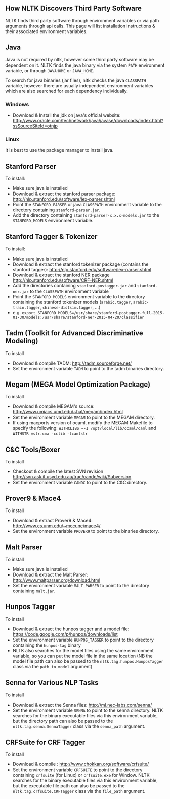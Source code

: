 ## How NLTK Discovers Third Party Software

NLTK finds third party software through environment variables or via path arguments through api calls. This page will list installation instructions & their associated environment variables.

## Java
Java is not required by nltk, however some third party software may be dependent on it. NLTK finds the java binary via the system `PATH` environment variable, or through `JAVAHOME` or `JAVA_HOME`.

To search for java binaries (jar files), nltk checks the java `CLASSPATH` variable, however there are usually independent environment variables which are also searched for each dependency individually.

### Windows
* Download & Install the jdk on java's official website: http://www.oracle.com/technetwork/java/javase/downloads/index.html?ssSourceSiteId=otnjp

### Linux
It is best to use the package manager to install java.

## Stanford Parser

To install:
* Make sure java is installed
* Download & extract the stanford parser package: http://nlp.stanford.edu/software/lex-parser.shtml
* Point the `STANFORD_PARSER` or java `CLASSPATH` environment variable to the directory containing `stanford-parser.jar`.
* Add the directory containing `stanford-parser-x.x.x-models.jar` to the `STANFORD_MODELS` environment variable.

## Stanford Tagger & Tokenizer

To install:
* Make sure java is installed
* Download & extract the stanford tokenizer package (contains the stanford tagger): http://nlp.stanford.edu/software/lex-parser.shtml
* Download & extract the stanford NER package http://nlp.stanford.edu/software/CRF-NER.shtml
* Add the directories containing `stanford-postagger.jar` and `stanford-ner.jar` to the `CLASSPATH` environment variable
* Point the `STANFORD_MODELS` environment variable to the directory containing the stanford tokenizer models (`arabic.tagger`, `arabic-train.tagger`, `chinese-distsim.tagger`, ...)
* e.g. `export STANFORD_MODELS=/usr/share/stanford-postagger-full-2015-01-30/models:/usr/share/stanford-ner-2015-04-20/classifier`

## Tadm (Toolkit for Advanced Discriminative Modeling)

To install
* Download & compile TADM: http://tadm.sourceforge.net/
* Set the environment variable `TADM` to point to the tadm binaries directory.

## Megam (MEGA Model Optimization Package)

To install
* Download & compile MEGAM's source: http://www.umiacs.umd.edu/~hal/megam/index.html
* Set the environment variable `MEGAM` to point to the MEGAM directory.
* If using macports version of ocaml, modify the MEGAM Makefile to specify the following:
  `WITHCLIBS =-I /opt/local/lib/ocaml/caml` and `WITHSTR =str.cma -cclib -lcamlstr`

## C&C Tools/Boxer

To install
* Checkout & compile the latest SVN revision http://svn.ask.it.usyd.edu.au/trac/candc/wiki/Subversion
* Set the environment variable `CANDC` to point to the C&C directory.

## Prover9 & Mace4

To install
* Download & extract Prover9 & Mace4: http://www.cs.unm.edu/~mccune/mace4/
* Set the environment variable `PROVER9` to point to the binaries directory.

## Malt Parser

To install
* Make sure java is installed
* Download & extract the Malt Parser: http://www.maltparser.org/download.html
* Set the environment variable `MALT_PARSER` to point to the directory containing `malt.jar`.

## Hunpos Tagger

To install
* Download & extract the hunpos tagger and a model file: https://code.google.com/p/hunpos/downloads/list
* Set the environment variable `HUNPOS_TAGGER` to point to the directory containing the `hunpos-tag` binary
* NLTK also searches for the model files using the same environment variable, so you can put the model file in the same location (NB the model file path can also be passed to the `nltk.tag.hunpos.HunposTagger` class via the `path_to_model` argument)

## Senna for Various NLP Tasks
To install 
* Download & extract the Senna files: http://ml.nec-labs.com/senna/
* Set the environment variable `SENNA` to point to the senna directory. NLTK searches for the binary executable files via this environment variable, but the directory path can also be passed to the `nltk.tag.senna.SennaTagger` class via the `senna_path` argument.

## CRFSuite for CRF Tagger
To install 
* Download & compile : http://www.chokkan.org/software/crfsuite/
* Set the environment variable `CRFSUITE` to point to the directory containing `crfsuite` (for Linux) or `crfsuite.exe` for Window. NLTK searches for the binary executable files via this environment variable, but the executable file path can also be passed to the `nltk.tag.crfsuite.CRFTagger` class via the `file_path` argument.
